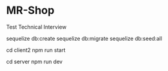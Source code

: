 # MR-Shop
Test Technical Interview

sequelize db:create
sequelize db:migrate
sequelize db:seed:all

cd client2
npm run start

cd server
npm run dev
